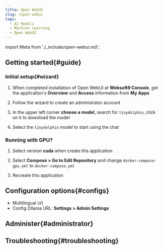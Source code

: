 ```yaml
---
title: Open WebUI
slug: /open-webui
tags:
  - AI Models
  - Machine Learning
  - Open WebUI
---
```


import Meta from './_include/open-webui.md';

<Meta name="meta" />

## Getting started{#guide}

### Initial setup{#wizard}

1. When completed installation of Open WebUI at **Websoft9 Console**, get the applicaiton's **Overview** and **Access** information from **My Apps**  

2. Follow the wizard to create an administrator account

3. In the upper left corner **choose a model**, search for `tinydolphin`, click on it to download the model

4. Select the `tinydolphin` model to start using the chat

### Running with GPU?

1. Select version **cuda** when create this application

2. Select **Compose > Go to Edit Repository** and change `docker-compose-gpu.yml` to `docker-compose.yml`

3. Recreate this application

## Configuration options{#configs}

- Multilingual (√)
- Config Ollama URL: **Settings > Admin Settings**

## Administer{#administrator}

## Troubleshooting{#troubleshooting}
